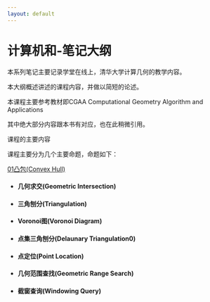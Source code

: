 ```yaml
---
layout: default
---
```



# 计算机和-笔记大纲

本系列笔记主要记录学堂在线上，清华大学计算几何的教学内容。

本大纲概述讲述的课程内容，并做以简短的论述。

本课程主要参考教材即CGAA
Computational Geometry Algorithm and Applications

其中绝大部分内容跟本书有对应，也在此稍微引用。


课程的主要内容

课程主要分为几个主要命题，命题如下：

[01凸包(Convex Hull)](./01凸包(Convex%20Hull).md)

* #### 几何求交(Geometric Intersection)
* #### 三角刨分(Triangulation)
* #### Voronoi图(Voronoi Diagram)
* #### 点集三角刨分(Delaunary Triangulation0)
* #### 点定位(Point Location)
* #### 几何范围查找(Geometric Range Search)
* #### 截窗查询(Windowing Query)





